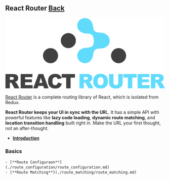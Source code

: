 ## React Router [Back](./../react.md)

![](./1.png)

[React Router](https://github.com/reactjs/react-router) is a complete routing library of React, which is isolated from Redux.

**React Router keeps your UI in sync with the UR**L. It has a simple API with powerful features like **lazy code loading**, **dynamic route matching**, and **location transition handling** built right in. Make the URL your first thought, not an after-thought.

- [**Introduction**](./introduction/introduction.md)

### Basics

    - [**Route Configuraon**](./route_configuration/route_configuration.md)
    - [**Route Matching**](./route_matching/route_matching.md)